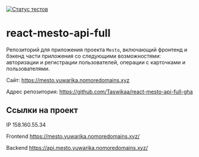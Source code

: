 [![Статус тестов](../../actions/workflows/tests.yml/badge.svg)](../../actions/workflows/tests.yml)

# react-mesto-api-full
Репозиторий для приложения проекта `Mesto`, включающий фронтенд и бэкенд части приложения со следующими возможностями: авторизации и регистрации пользователей, операции с карточками и пользователями.

Сайт: https://mesto.yuwarika.nomoredomains.xyz

Адрес репозитория: https://github.com/Taswikaa/react-mesto-api-full-gha

## Ссылки на проект

IP 158.160.55.34

Frontend https://mesto.yuwarika.nomoredomains.xyz/

Backend https://api.mesto.yuwarika.nomoredomains.xyz/
